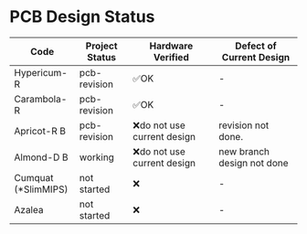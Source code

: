 # PCB Design Status

Code | Project<br>Status | Hardware<br>Verified | Defect of <br>Current Design
-|-|-|-
Hypericum-R|pcb-revision|✅OK|-
Carambola-R|pcb-revision|✅OK|-
Apricot-R B|pcb-revision|❌do not use current design|revision not done.
Almond-D B|working|❌do not use current design|new branch design not done
Cumquat<br>(*SlimMIPS)|not started|❌|-
Azalea|not started|❌|-
